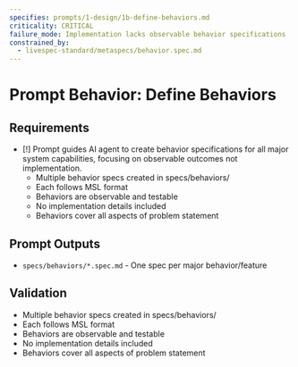 ```yaml
---
specifies: prompts/1-design/1b-define-behaviors.md
criticality: CRITICAL
failure_mode: Implementation lacks observable behavior specifications
constrained_by:
  - livespec-standard/metaspecs/behavior.spec.md
---
```


# Prompt Behavior: Define Behaviors

## Requirements
- [!] Prompt guides AI agent to create behavior specifications for all major system capabilities, focusing on observable outcomes not implementation.
  - Multiple behavior specs created in specs/behaviors/
  - Each follows MSL format
  - Behaviors are observable and testable
  - No implementation details included
  - Behaviors cover all aspects of problem statement

## Prompt Outputs

- `specs/behaviors/*.spec.md` - One spec per major behavior/feature

## Validation

- Multiple behavior specs created in specs/behaviors/
- Each follows MSL format
- Behaviors are observable and testable
- No implementation details included
- Behaviors cover all aspects of problem statement
